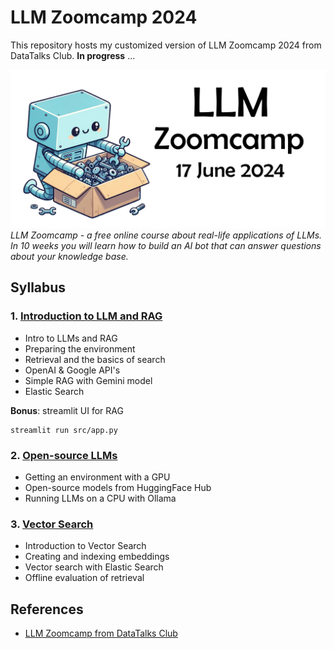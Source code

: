 # LLM Zoomcamp 2024

This repository hosts my customized version of LLM Zoomcamp 2024 from DataTalks Club. **In progress** ...

![](/images/llm-zoomcamp.jpg)
*LLM Zoomcamp - a free online course about real-life applications of LLMs. In 10 weeks you will learn how to build an AI bot that can answer questions about your knowledge base.*

## Syllabus

### 1. [Introduction to LLM and RAG](/01-introduction/)

- Intro to LLMs and RAG
- Preparing the environment
- Retrieval and the basics of search
- OpenAI & Google API's
- Simple RAG with Gemini model
- Elastic Search

**Bonus**: streamlit UI for RAG
```
streamlit run src/app.py
```


### 2. [Open-source LLMs](/02-open-source/)

- Getting an environment with a GPU
- Open-source models from HuggingFace Hub
- Running LLMs on a CPU with Ollama


### 3. [Vector Search](/03-vector-search/)


- Introduction to Vector Search
- Creating and indexing embeddings
- Vector search with Elastic Search
- Offline evaluation of retrieval

## References
- [LLM Zoomcamp from DataTalks Club](https://github.com/DataTalksClub/llm-zoomcamp)

